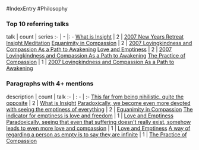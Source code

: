 #IndexEntry #Philosophy

### Top 10 referring talks
talk | count | series
:- | - |: -
<a data-href="What is Insight" href="What+is+Insight" class="internal-link" target="_blank" rel="noopener">What is Insight</a> | 2 | <a data-href="2007 New Years Retreat Insight Meditation" href="2007+New+Years+Retreat+Insight+Meditation" class="internal-link" target="_blank" rel="noopener">2007 New Years Retreat Insight Meditation</a>
<a data-href="Equanimity in Compassion" href="Equanimity+in+Compassion" class="internal-link" target="_blank" rel="noopener">Equanimity in Compassion</a> | 2 | <a data-href="2007 Lovingkindness and Compassion As a Path to Awakening" href="2007+Lovingkindness+and+Compassion+As+a+Path+to+Awakening" class="internal-link" target="_blank" rel="noopener">2007 Lovingkindness and Compassion As a Path to Awakening</a>
<a data-href="Love and Emptiness" href="Love+and+Emptiness" class="internal-link" target="_blank" rel="noopener">Love and Emptiness</a> | 2 | <a data-href="2007 Lovingkindness and Compassion As a Path to Awakening" href="2007+Lovingkindness+and+Compassion+As+a+Path+to+Awakening" class="internal-link" target="_blank" rel="noopener">2007 Lovingkindness and Compassion As a Path to Awakening</a>
<a data-href="The Practice of Compassion" href="The+Practice+of+Compassion" class="internal-link" target="_blank" rel="noopener">The Practice of Compassion</a> | 1 | <a data-href="2007 Lovingkindness and Compassion As a Path to Awakening" href="2007+Lovingkindness+and+Compassion+As+a+Path+to+Awakening" class="internal-link" target="_blank" rel="noopener">2007 Lovingkindness and Compassion As a Path to Awakening</a>

### Paragraphs with 4+ mentions
description | count | talk
:- | : - | :-
<a aria-label-position="top" aria-label="What is Insight > This far from being nihilistic quite the opposite" data-href="What is Insight#This far from being nihilistic quite the opposite" href="What+is+Insight#This+far+from+being+nihilistic+quite+the+opposite" class="internal-link" target="_blank" rel="noopener">This far from being nihilistic, quite the opposite</a> | 2 | <a data-href="What is Insight" href="What+is+Insight" class="internal-link" target="_blank" rel="noopener">What is Insight</a>
<a aria-label-position="top" aria-label="Equanimity in Compassion > Paradoxically we become even more devoted with seeing the emptiness of everything" data-href="Equanimity in Compassion#Paradoxically we become even more devoted with seeing the emptiness of everything" href="Equanimity+in+Compassion#Paradoxically+we+become+even+more+devoted+with+seeing+the+emptiness+of+everything" class="internal-link" target="_blank" rel="noopener">Paradoxically, we become even more devoted with seeing the emptiness of everything</a> | 2 | <a data-href="Equanimity in Compassion" href="Equanimity+in+Compassion" class="internal-link" target="_blank" rel="noopener">Equanimity in Compassion</a>
<a aria-label-position="top" aria-label="Love and Emptiness > The indicator for emptiness is love and freedom" data-href="Love and Emptiness#The indicator for emptiness is love and freedom" href="Love+and+Emptiness#The+indicator+for+emptiness+is+love+and+freedom" class="internal-link" target="_blank" rel="noopener">The indicator for emptiness is love and freedom</a> | 1 | <a data-href="Love and Emptiness" href="Love+and+Emptiness" class="internal-link" target="_blank" rel="noopener">Love and Emptiness</a>
<a aria-label-position="top" aria-label="Love and Emptiness > Paradoxically seeing that even that suffering doesnt really exist somehow leads to even more love and compassion" data-href="Love and Emptiness#Paradoxically seeing that even that suffering doesn't really exist somehow leads to even more love and compassion" href="Love+and+Emptiness#Paradoxically+seeing+that+even+that+suffering+doesn%27t+really+exist+somehow+leads+to+even+more+love+and+compassion" class="internal-link" target="_blank" rel="noopener">Paradoxically, seeing that even that suffering doesn&#x27;t really exist, somehow leads to even more love and compassion</a> | 1 | <a data-href="Love and Emptiness" href="Love+and+Emptiness" class="internal-link" target="_blank" rel="noopener">Love and Emptiness</a>
<a aria-label-position="top" aria-label="The Practice of Compassion > A way of regarding a person as empty is to say they are infinite" data-href="The Practice of Compassion#A way of regarding a person as empty is to say they are infinite" href="The+Practice+of+Compassion#A+way+of+regarding+a+person+as+empty+is+to+say+they+are+infinite" class="internal-link" target="_blank" rel="noopener">A way of regarding a person as empty is to say they are infinite</a> | 1 | <a data-href="The Practice of Compassion" href="The+Practice+of+Compassion" class="internal-link" target="_blank" rel="noopener">The Practice of Compassion</a>

